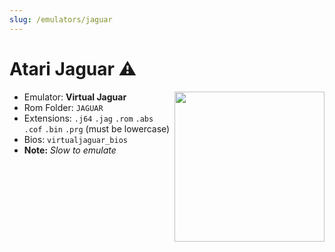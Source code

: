 ```yaml
---
slug: /emulators/jaguar
---
```


# Atari Jaguar ⚠

<img src="https://user-images.githubusercontent.com/44569252/188292553-6bc03fc5-d4de-4b8d-b546-df5852a9bfa7.png" align="right" width="240" />

- Emulator: **Virtual Jaguar**
- Rom Folder: `JAGUAR`
- Extensions: `.j64` `.jag` `.rom` `.abs` `.cof` `.bin` `.prg` (must be lowercase)
- Bios: `virtualjaguar_bios`
- **Note:** *Slow to emulate*
